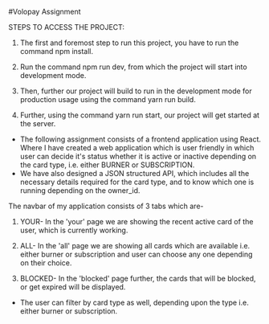 

#Volopay Assignment

STEPS TO ACCESS THE PROJECT:
1. The first and foremost step to run this project, you have to run the command npm install.

2. Run the command npm run dev, from which the project will start into development mode.

3. Then, further our project will build to run in the development mode for production usage using the command yarn run build.

4. Further, using the command yarn run start, our project will get started at the server.

* The following assignment consists of a frontend application using React. Where I have created a web application which is user friendly in which user can decide it's status whether it is active or inactive depending on the card type, i.e. either BURNER or SUBSCRIPTION.
* We have also designed a JSON structured API, which includes all the necessary details required for the card type, and to know which one is running depending on the owner_id.

The navbar of my application consists of 3 tabs which are-
1. YOUR-
In the 'your' page we are showing the recent active card of the user, which is currently working.

2. ALL-
In the 'all' page we are showing all cards which are available i.e. either burner or subscription and user can choose any one depending on their choice.

3. BLOCKED-
In the 'blocked' page further, the cards that will be blocked, or get expired will be displayed.

* The user can filter by card type as well, depending upon the type i.e. either burner or subscription.



